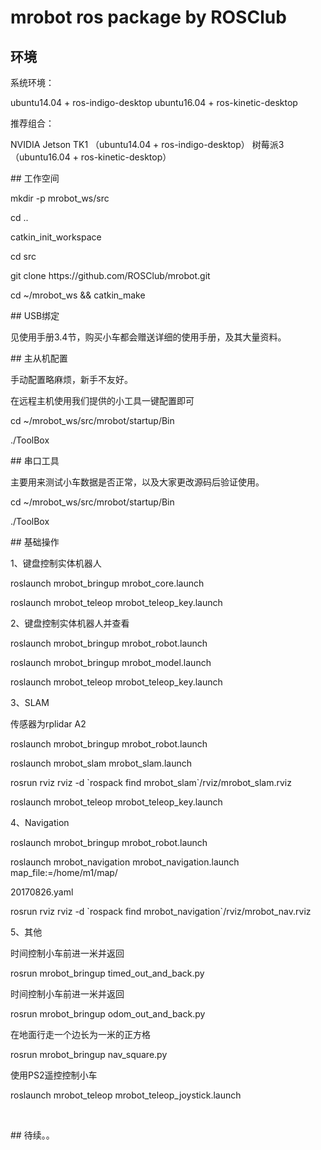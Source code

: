 # mrobot ros package by ROSClub
## 环境
系统环境：
<p>
    ubuntu14.04 + ros-indigo-desktop
    ubuntu16.04 + ros-kinetic-desktop
</p>
<p>
    推荐组合：
</p>
<p>
    NVIDIA Jetson TK1 （ubuntu14.04 + ros-indigo-desktop）
    树莓派3 （ubuntu16.04 + ros-kinetic-desktop）
</p>
<p>
    ## 工作空间
</p>
<p>
    mkdir -p mrobot_ws/src
</p>
<p>
    cd ..
</p>
<p>
    catkin_init_workspace
</p>
<p>
    cd src
</p>
<p>
    git clone https://github.com/ROSClub/mrobot.git
</p>
<p>
    cd ~/mrobot_ws &amp;&amp; catkin_make
</p>
<p>
    ## USB绑定
</p>
<p>
    见使用手册3.4节，购买小车都会赠送详细的使用手册，及其大量资料。
</p>
<p>
    ## 主从机配置
</p>
<p>
    ⼿动配置略麻烦，新⼿不友好。
</p>
<p>
    在远程主机使⽤我们提供的⼩⼯具⼀键配置即可
</p>
<p>
    cd ~/mrobot_ws/src/mrobot/startup/Bin
</p>
<p>
    ./ToolBox
</p>
<p>
    ## 串口工具
</p>
<p>
    主要⽤来测试⼩⻋数据是否正常，以及⼤家更改源码后验证使⽤。
</p>
<p>
    cd ~/mrobot_ws/src/mrobot/startup/Bin
</p>
<p>
    ./ToolBox
</p>
<p>
    ## 基础操作
</p>
<p>
    1、键盘控制实体机器人
</p>
<p>
    roslaunch mrobot_bringup mrobot_core.launch
</p>
<p>
    roslaunch mrobot_teleop mrobot_teleop_key.launch
</p>
<p>
    2、键盘控制实体机器人并查看
</p>
<p>
    roslaunch mrobot_bringup mrobot_robot.launch
</p>
<p>
    roslaunch mrobot_bringup mrobot_model.launch
</p>
<p>
    roslaunch mrobot_teleop mrobot_teleop_key.launch
</p>
<p>
    3、SLAM
</p>
<p>
    传感器为rplidar A2
</p>
<p>
    roslaunch mrobot_bringup mrobot_robot.launch
</p>
<p>
    roslaunch mrobot_slam mrobot_slam.launch
</p>
<p>
    rosrun rviz rviz -d `rospack find mrobot_slam`/rviz/mrobot_slam.rviz
</p>
<p>
    roslaunch mrobot_teleop mrobot_teleop_key.launch
</p>
<p>
    4、Navigation
</p>
<p>
    roslaunch mrobot_bringup mrobot_robot.launch
</p>
<p>
    roslaunch mrobot_navigation mrobot_navigation.launch map_file:=/home/m1/map/
</p>
<p>
    20170826.yaml
</p>
<p>
    rosrun rviz rviz -d `rospack find mrobot_navigation`/rviz/mrobot_nav.rviz
</p>
<p>
    5、其他
</p>
<p>
    时间控制⼩⻋前进⼀⽶并返回
</p>
<p>
    rosrun mrobot_bringup timed_out_and_back.py
</p>
<p>
    时间控制⼩⻋前进⼀⽶并返回
</p>
<p>
    rosrun mrobot_bringup odom_out_and_back.py
</p>
<p>
    在地⾯⾏⾛⼀个边⻓为⼀⽶的正⽅格
</p>
<p>
    rosrun mrobot_bringup nav_square.py
</p>
<p>
    使⽤PS2遥控控制⼩⻋
</p>
<p>
    roslaunch mrobot_teleop mrobot_teleop_joystick.launch
</p>
<p>
    <br/>
</p>
<p>
    ## 待续。。
</p>
<p>
    <br/>
</p>
